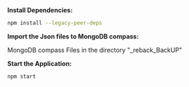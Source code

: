 
**Install Dependencies:**
   ```bash
   npm install --legacy-peer-deps
   ```
**Import the Json files to MongoDB compass:**

MongoDB compass 
Files in the directory "_reback_BackUP"

**Start the Application:**
   ```bash
   npm start
   ```
